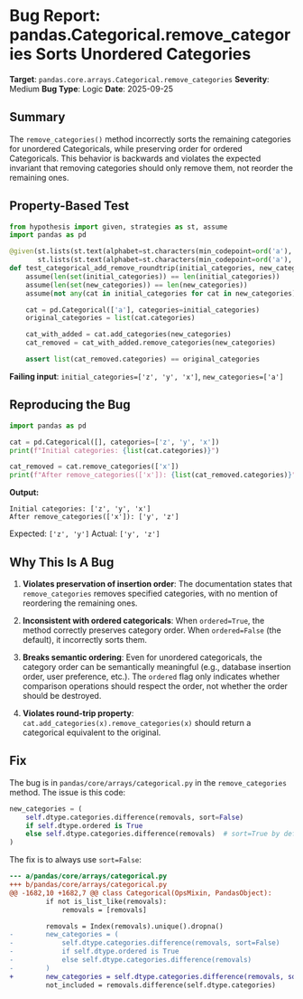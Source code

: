 # Bug Report: pandas.Categorical.remove_categories Sorts Unordered Categories

**Target**: `pandas.core.arrays.Categorical.remove_categories`
**Severity**: Medium
**Bug Type**: Logic
**Date**: 2025-09-25

## Summary

The `remove_categories()` method incorrectly sorts the remaining categories for unordered Categoricals, while preserving order for ordered Categoricals. This behavior is backwards and violates the expected invariant that removing categories should only remove them, not reorder the remaining ones.

## Property-Based Test

```python
from hypothesis import given, strategies as st, assume
import pandas as pd

@given(st.lists(st.text(alphabet=st.characters(min_codepoint=ord('a'), max_codepoint=ord('z')), min_size=1, max_size=5), min_size=2, max_size=20),
       st.lists(st.text(alphabet=st.characters(min_codepoint=ord('a'), max_codepoint=ord('z')), min_size=1, max_size=5), min_size=1, max_size=10))
def test_categorical_add_remove_roundtrip(initial_categories, new_categories):
    assume(len(set(initial_categories)) == len(initial_categories))
    assume(len(set(new_categories)) == len(new_categories))
    assume(not any(cat in initial_categories for cat in new_categories))

    cat = pd.Categorical(['a'], categories=initial_categories)
    original_categories = list(cat.categories)

    cat_with_added = cat.add_categories(new_categories)
    cat_removed = cat_with_added.remove_categories(new_categories)

    assert list(cat_removed.categories) == original_categories
```

**Failing input**: `initial_categories=['z', 'y', 'x']`, `new_categories=['a']`

## Reproducing the Bug

```python
import pandas as pd

cat = pd.Categorical([], categories=['z', 'y', 'x'])
print(f"Initial categories: {list(cat.categories)}")

cat_removed = cat.remove_categories(['x'])
print(f"After remove_categories(['x']): {list(cat_removed.categories)}")
```

**Output:**
```
Initial categories: ['z', 'y', 'x']
After remove_categories(['x']): ['y', 'z']
```

Expected: `['z', 'y']`
Actual: `['y', 'z']`

## Why This Is A Bug

1. **Violates preservation of insertion order**: The documentation states that `remove_categories` removes specified categories, with no mention of reordering the remaining ones.

2. **Inconsistent with ordered categoricals**: When `ordered=True`, the method correctly preserves category order. When `ordered=False` (the default), it incorrectly sorts them.

3. **Breaks semantic ordering**: Even for unordered categoricals, the category order can be semantically meaningful (e.g., database insertion order, user preference, etc.). The `ordered` flag only indicates whether comparison operations should respect the order, not whether the order should be destroyed.

4. **Violates round-trip property**: `cat.add_categories(x).remove_categories(x)` should return a categorical equivalent to the original.

## Fix

The bug is in `pandas/core/arrays/categorical.py` in the `remove_categories` method. The issue is this code:

```python
new_categories = (
    self.dtype.categories.difference(removals, sort=False)
    if self.dtype.ordered is True
    else self.dtype.categories.difference(removals)  # sort=True by default!
)
```

The fix is to always use `sort=False`:

```diff
--- a/pandas/core/arrays/categorical.py
+++ b/pandas/core/arrays/categorical.py
@@ -1682,10 +1682,7 @@ class Categorical(OpsMixin, PandasObject):
         if not is_list_like(removals):
             removals = [removals]

         removals = Index(removals).unique().dropna()
-        new_categories = (
-            self.dtype.categories.difference(removals, sort=False)
-            if self.dtype.ordered is True
-            else self.dtype.categories.difference(removals)
-        )
+        new_categories = self.dtype.categories.difference(removals, sort=False)
         not_included = removals.difference(self.dtype.categories)
```